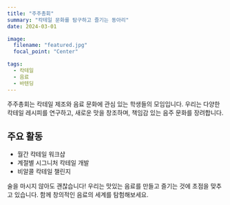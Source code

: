 ```yaml
---
title: "주주총회"
summary: "칵테일 문화를 탐구하고 즐기는 동아리"
date: 2024-03-01

image:
  filename: "featured.jpg"
  focal_point: "Center"

tags:
  - 칵테일
  - 음료
  - 바텐딩
---
```


주주총회는 칵테일 제조와 음료 문화에 관심 있는 학생들의 모임입니다. 우리는 다양한 칵테일 레시피를 연구하고, 새로운 맛을 창조하며, 책임감 있는 음주 문화를 장려합니다.

## 주요 활동
- 월간 칵테일 워크샵
- 계절별 시그니처 칵테일 개발
- 비알콜 칵테일 챌린지

술을 마시지 않아도 괜찮습니다! 우리는 맛있는 음료를 만들고 즐기는 것에 초점을 맞추고 있습니다. 함께 창의적인 음료의 세계를 탐험해보세요.